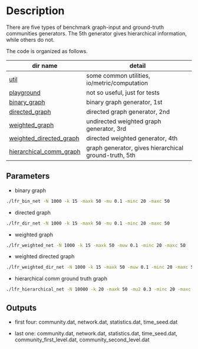 # Description

There are five types of benchmark graph-input and ground-truth communities generators. The 5th generator 
gives hierarchical information, while others do not.

The code is organized as follows.

dir name | detail
--- | ---
[util](util) | some common utilities, io/metric/computation
[playground](playground) | not so useful, just for tests
[binary_graph](binary_graph) | binary graph generator, 1st
[directed_graph](directed_graph) | directed graph generator, 2nd
[weighted_graph](weighted_graph) | undirected weighted graph generator, 3rd
[weighted_directed_graph](weighted_directed_graph) | directed weighted generator, 4th
[hierarchical_comm_graph](hierarchical_comm_graph) | graph generator, gives hierarchical ground-truth, 5th


## Parameters

- binary graph

```zsh
./lfr_bin_net -N 1000 -k 15 -maxk 50 -mu 0.1 -minc 20 -maxc 50
```

- directed graph

```zsh
./lfr_dir_net -N 1000 -k 15 -maxk 50 -mu 0.1 -minc 20 -maxc 50
```

- weighted graph

```zsh
./lfr_weighted_net -N 1000 -k 15 -maxk 50 -muw 0.1 -minc 20 -maxc 50
```

- weighted directed graph 

```zsh
./lfr_weighted_dir_net -N 1000 -k 15 -maxk 50 -muw 0.1 -minc 20 -maxc 50
```

- hierarchical comm ground truth graph

```zsh
./lfr_hierarchical_net -N 10000 -k 20 -maxk 50 -mu2 0.3 -minc 20 -maxc 50 -minC 100 -maxC 1000 -mu1 0.1
```

## Outputs

- first four: community.dat, network.dat, statistics.dat, time_seed.dat

- last one: community.dat, network.dat, statistics.dat, time_seed.dat, community_first_level.dat, community_second_level.dat